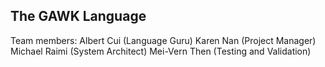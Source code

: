 The GAWK Language
-----------------

Team members: 
Albert Cui (Language Guru)
Karen Nan (Project Manager)
Michael Raimi (System Architect)
Mei-Vern Then (Testing and Validation)



